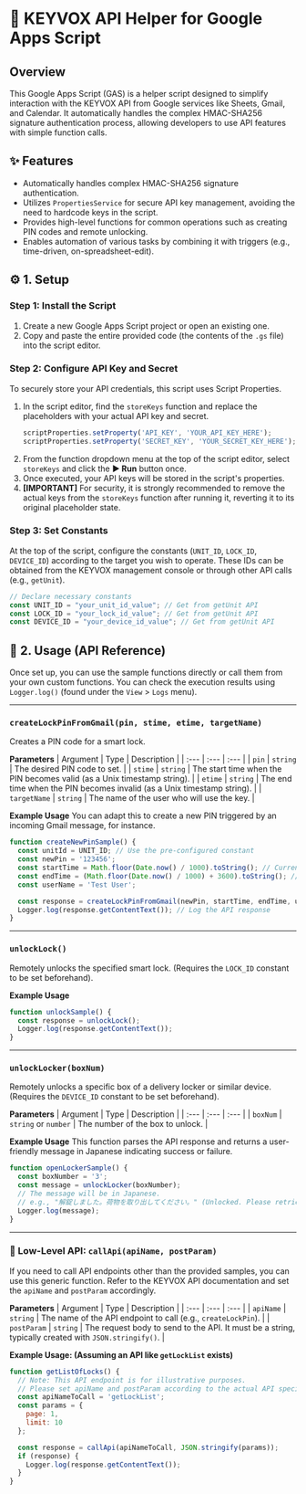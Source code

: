 # 🔑 KEYVOX API Helper for Google Apps Script

## Overview

This Google Apps Script (GAS) is a helper script designed to simplify interaction with the KEYVOX API from Google services like Sheets, Gmail, and Calendar. It automatically handles the complex HMAC-SHA256 signature authentication process, allowing developers to use API features with simple function calls.

## ✨ Features

-   Automatically handles complex HMAC-SHA256 signature authentication.
-   Utilizes `PropertiesService` for secure API key management, avoiding the need to hardcode keys in the script.
-   Provides high-level functions for common operations such as creating PIN codes and remote unlocking.
-   Enables automation of various tasks by combining it with triggers (e.g., time-driven, on-spreadsheet-edit).

## ⚙️ 1. Setup

### Step 1: Install the Script

1.  Create a new Google Apps Script project or open an existing one.
2.  Copy and paste the entire provided code (the contents of the `.gs` file) into the script editor.

### Step 2: Configure API Key and Secret

To securely store your API credentials, this script uses Script Properties.

1.  In the script editor, find the `storeKeys` function and replace the placeholders with your actual API key and secret.
    ```javascript
    scriptProperties.setProperty('API_KEY', 'YOUR_API_KEY_HERE');
    scriptProperties.setProperty('SECRET_KEY', 'YOUR_SECRET_KEY_HERE');
    ```
2.  From the function dropdown menu at the top of the script editor, select `storeKeys` and click the **▶ Run** button once.
3.  Once executed, your API keys will be stored in the script's properties.
4.  **[IMPORTANT]** For security, it is strongly recommended to remove the actual keys from the `storeKeys` function after running it, reverting it to its original placeholder state.

### Step 3: Set Constants

At the top of the script, configure the constants (`UNIT_ID`, `LOCK_ID`, `DEVICE_ID`) according to the target you wish to operate. These IDs can be obtained from the KEYVOX management console or through other API calls (e.g., `getUnit`).

```javascript
// Declare necessary constants
const UNIT_ID = "your_unit_id_value"; // Get from getUnit API
const LOCK_ID = "your_lock_id_value"; // Get from getUnit API
const DEVICE_ID = "your_device_id_value"; // Get from getUnit API
```

## 🚀 2. Usage (API Reference)

Once set up, you can use the sample functions directly or call them from your own custom functions. You can check the execution results using `Logger.log()` (found under the `View` > `Logs` menu).

---

### `createLockPinFromGmail(pin, stime, etime, targetName)`

Creates a PIN code for a smart lock.

**Parameters**
| Argument | Type | Description |
| :--- | :--- | :--- |
| `pin` | `string` | The desired PIN code to set. |
| `stime` | `string` | The start time when the PIN becomes valid (as a Unix timestamp string). |
| `etime` | `string` | The end time when the PIN becomes invalid (as a Unix timestamp string). |
| `targetName` | `string` | The name of the user who will use the key. |

**Example Usage**
You can adapt this to create a new PIN triggered by an incoming Gmail message, for instance.

```javascript
function createNewPinSample() {
  const unitId = UNIT_ID; // Use the pre-configured constant
  const newPin = '123456';
  const startTime = Math.floor(Date.now() / 1000).toString(); // Current time
  const endTime = (Math.floor(Date.now() / 1000) + 3600).toString(); // 1 hour from now
  const userName = 'Test User';

  const response = createLockPinFromGmail(newPin, startTime, endTime, userName);
  Logger.log(response.getContentText()); // Log the API response
}
```

---

### `unlockLock()`

Remotely unlocks the specified smart lock. (Requires the `LOCK_ID` constant to be set beforehand).

**Example Usage**
```javascript
function unlockSample() {
  const response = unlockLock();
  Logger.log(response.getContentText());
}
```

---

### `unlockLocker(boxNum)`

Remotely unlocks a specific box of a delivery locker or similar device. (Requires the `DEVICE_ID` constant to be set beforehand).

**Parameters**
| Argument | Type | Description |
| :--- | :--- | :--- |
| `boxNum` | `string` or `number` | The number of the box to unlock. |

**Example Usage**
This function parses the API response and returns a user-friendly message in Japanese indicating success or failure.

```javascript
function openLockerSample() {
  const boxNumber = '3';
  const message = unlockLocker(boxNumber);
  // The message will be in Japanese.
  // e.g., "解錠しました。荷物を取り出してください。" (Unlocked. Please retrieve your package.)
  Logger.log(message);
}
```

---

### 🧰 Low-Level API: `callApi(apiName, postParam)`

If you need to call API endpoints other than the provided samples, you can use this generic function. Refer to the KEYVOX API documentation and set the `apiName` and `postParam` accordingly.

**Parameters**
| Argument | Type | Description |
| :--- | :--- | :--- |
| `apiName` | `string` | The name of the API endpoint to call (e.g., `createLockPin`). |
| `postParam` | `string` | The request body to send to the API. It must be a string, typically created with `JSON.stringify()`. |


**Example Usage: (Assuming an API like `getLockList` exists)**
```javascript
function getListOfLocks() {
  // Note: This API endpoint is for illustrative purposes.
  // Please set apiName and postParam according to the actual API specification.
  const apiNameToCall = 'getLockList';
  const params = {
    page: 1,
    limit: 10
  };

  const response = callApi(apiNameToCall, JSON.stringify(params));
  if (response) {
    Logger.log(response.getContentText());
  }
}
```